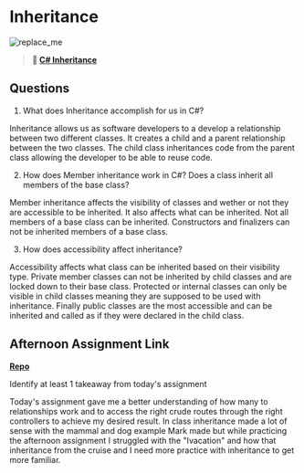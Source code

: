# Inheritance

![replace_me](https://codeworks.blob.core.windows.net/public/assets/img/illustrations/placeholder.svg)

> **📖 [C# Inheritance](https://codeworksacademy.com/fs-student-guide/resources/wk10/04-Inheritance)**

## Questions

1. What does Inheritance accomplish for us in C#?

Inheritance allows us as software developers to a develop a relationship between two different classes. It creates a child and a parent relationship between the two classes. The child class inheritances code from the parent class allowing the developer to be able to reuse code.

2. How does Member inheritance work in C#? Does a class inherit all members of the base class?

Member inheritance affects the visibility of classes and wether or not they are accessible to be inherited. It also affects what can be inherited. Not all members of a base class can be inherited. Constructors and finalizers can not be inherited members of a base class.


3. How does accessibility affect inheritance?

Accessibility affects what class can be inherited based on their visibility type. Private member classes can not be inherited by child classes and are locked down to their base class. Protected or internal classes can only be visible in child classes meaning they are supposed to be used with inheritance. Finally public classes are the most accessible and can be inherited and called as if they were declared in the child class.

## Afternoon Assignment Link

**[Repo](https://github.com/TylerRice27/Vacay)**

Identify at least 1 takeaway from today's assignment

Today's assignment gave me a better understanding of how many to relationships work and to access the right crude routes through the right controllers to achieve my desired result. In class inheritance made a lot of sense with the mammal and dog example Mark made but while practicing the afternoon assignment I struggled with the "Ivacation" and how that inheritance from the cruise and I need more practice with inheritance to get more familiar.